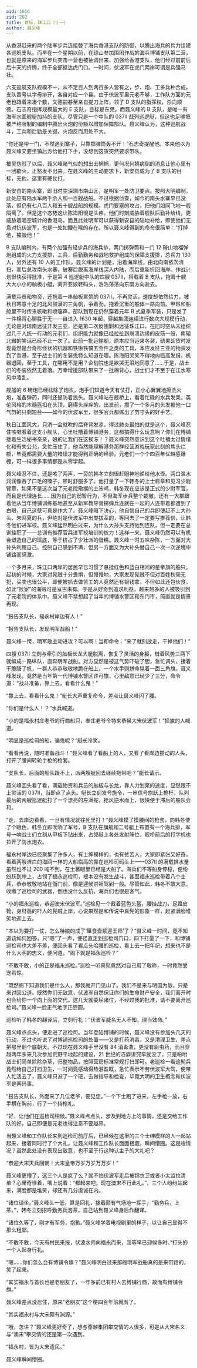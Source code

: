 ```yaml
---
aid: 1010
zid: 262
title: 目标，珠江口（十一）
author: 聂义峰
---
```


从香港赶来的两个陆军步兵连接替了海兵香港支队的防御，以腾出海兵的兵力组建各巡航支队。而早在一个星期以前，在琼山参加围困作战的海兵博铺支队第二营，也就是原来的海军步兵突击一营也被抽调出来，加强给香港支队，他们经过前前后后十天的折腾，终于全部抵达虎门口。一时间，伏波军在虎门两岸可谓是兵强马壮。

六支巡航支队规模不一，从不足百人到两百多人皆有之，步、炮、工多兵种合成。支队番号以字母排开，各自对应一个县。由于伏波军里元老不够，工作队方面的元老也跟着来凑个数，文德嗣甚至亲自提刀上阵，领了 D 支队的指挥权，杀向顺德。石志奇指挥规模最大的 E 支队，目标是东莞。而聂义峰的 B 支队，是唯一有海军水面舰艇加持的支队，尽管只是一个中队的 037II 战列巡逻艇，但这也足够把被严格限制的编制中腾出火炮的份额以增加保障部队。聂义峰认为，这种巡航战斗，工兵和后勤是关键，火炮反而用处不大。

“你还是带一门，不然遇到寨子，只靠掷弹筒轰不开！”石志奇提醒他。本来他以为聂义峰又要坐镇后方给他打下手，没想到这货突然要求带队。

被吴伪怼了以后，聂义峰赌气似的想出去祸祸，更何况何婧病倒的消息让他心里有一团歇火，正愁发不出来。在聂义峰的主动要求下，新安县成为了 B 支队的目标，无他，这里有硬仗打。

新安县的南头寨，即旧时空深圳市南山区，是明军一处防卫要点。按照大明编制，此处应有陆水军两千余人和一百艘战船。不过根据侦查，如今的南头水寨早已没落，但仍有七八百人和五十艘战船的规模。虎门要塞的攻占，把他们如同飞地一般隔离了。但是这个态势这让陈海阳很是头疼，他们时刻威胁着舰队后勤补给线，更威胁着唱空城计的香港岛。而且此处明军可以获得新安县的陆地补给，即使他们无意对抗伏波军，也是一处如鲠在喉的存在。所以聂义峰得到的命令很简单：“打掉他，摧毁他！”

B 支队编制内，有两个加强有轻步兵的海兵排，两门掷弹筒和一门 12 磅山地榴弹炮组成的火力支援排，工兵、后勤勤务和战地救护组成的保障支援排，总兵力 130 人，另外还有 10 人的工作队。聂义峰的计划是，沿着海岸线，由北向南依次清扫，而后总攻南头水寨，破寨后脱离海岸线深入内陆，而后重新折回海岸。作战计划很快获得批准，于是第 4 巡逻艇中队的四艘 037II，搭载着 B 支队，拖着十艘大大小小的舢板小艇，离开亚娘鞋码头，浩浩荡荡向东南方向驶去。

满载兵员和物资，还拖着一串舢板累赘的 037II，不再灵活，速度却依然给力，被秋日寒意十足的北风鼓满的三角帆，争着劲，拖着沉重的船体一路向前。甲班和船舱里不时传来咳嗽和喷嚏声，部队到现在仍然穿着元年 B 式夏季军装，只是发了一件棉背心聊胜于无——自进入 1630 年起，穿越集团连续进行数次大规模行动，无论是对琼南远征开发三亚，还是第二次反围剿和远征珠江口，在旧时空从未组织过几千人统一行动的元老们，组织能力就像已经拉扯到崩溃边缘的皮筋一般，南辕北辙的笑话已经不止一次了。此前一批运输船，原本应当运来冬装，结果卸货时发现竟然是台奇形怪状的机器和铁锹铁镐五金件之类的工具，本应发往三亚的物资发到了香港，至于战士们的冬装鬼特么知道在哪。陈海阳哭笑不得地向临高发报，机器退回，至于工具，在哪用不是用？企划院也是欲哭无泪地同意了……于是，战士们的冬装依然无着落。万幸增援部队带来了一批棉背心，战士们才不至于在江水寒风中凌乱。

舰艏的 6 磅炮已经祛除了炮衣，炮手们知道今天有仗打，正小心翼翼地擦洗火炮，准备弹药，同时还提防着浪头。聂义峰站在舰桥上，看着忙碌的水兵发呆。英伦风格的木髓盔扣在头顶，磨得头痒痒的。出发前，攒了一个多月的头发被他一口气剪的只剩短茬——如今的伏波军里，很多官兵都练出了剪寸头的好手艺。

秋日江面风大，只消一会就吹的后脊背发凉，得过肺炎最怕的就是这个，聂义峰忍住咳嗽看着这支小舰队，心里吐槽着博铺港务，这都搞得什么玩意啊？你们在博铺搂着生活秘书亲亲，娘的让我们在这挨冻！？聂义峰突然意识到这个吐槽太过情绪化和有失公允，急忙压住了，他当然能理解港务那群经营游戏玩家此刻的焦头烂额，毕竟都需要大量的错误才能得到正确的经验。元老们一个个四百年优越感爆棚，可一样很多事情都是从零学起。

聂义峰忍不住，还是咳了两声，一旁的韩冬立刻很赶眼神地递给他水壶。两口温水润润像吞了口毛的嗓子，顿时舒服多了。他打量了一下韩冬的上士肩章和见习少尉臂章，如果不是这次当了元老院儆猴的土笨鸡，韩冬现在应该是正式的少尉军官，而且是代理连长……因为自己的弱智行为，不但海军步兵整个裁撤，还有一大群跟着他从当年博铺训练基地甚至从新军教导营掷弹兵连就在一起的人连带着都遭到了白眼，自己这孽可真是作大了。聂义峰暗下决心，他自信自己的兵即便赶不上大孙头、朱鸣夏的兵，但绝对是伏波军中出类拔萃的，等回去了一定要写推荐信，让韩冬他们进军校。聂义峰猛然明白过来，为什么大孙头支持他到连队，但一定要在总训挂职了——总训有推荐官兵进军校培训的权力！这样一来，聂义峰仍然可以有机会塑造自己的班底，等于挤占了少壮派的蛋糕。聂义峰一时五味杂陈，一方面对大孙头利用自己、控制自己感到不满，但另一方面又为大孙头替自己一次一次逆境中铺路而感激。

一个多月来，珠江口两岸的居民早已习惯了悬挂红色和蓝白相间的星拳旗的船只。起初的时候，大家对髡贼十分畏惧，但慢慢地，大家发现髡贼不但对百姓秋毫无犯，买卖也很公平，即便被抓去做苦工的人竟然还有银钱拿，不但如此还包伙食，如此“败家”的海贼可是亘古未有。于是从好奇到追求利益，越来越多的人被吸引到了元老院的体系中。聂义峰不禁想起了当年的博铺水警区和东门市，简直就是情景再现。

“报告支队长，福永村岸边有人！”

“报告支队长，发现明军战船！”

聂义峰一愣，明军敢主动进攻？可以啊！当即命令：“来了就别放走，干掉他们！”

四艘 037II 立刻与牵引的舢板长龙大艇脱离，恢复了灵活的身躯，借着风势三两下就编成一路纵队，直奔明军战船。对方显然是被这气势吓破了胆，急忙调头，接着干脆降了帆，一群人恭恭敬敬地跪在船上，一个水手则拼命晃着一面三角旗。聂义峰发现，竟然是当年第一代博铺水警区许可旗，心里敌意已经少了三分，命令道：“战斗准备，靠上去，看看什么鬼！”

“靠上去，看看什么鬼！”艇长大声重复命令，差点让聂义峰闪了腰。

“你们是什么人！？”水兵喊道。

“小的是福永村庄老爷的行商船只，奉庄老爷令特来恭候大宋伏波军！”摇旗的人喊道。

“明显是巡检司的船，骗鬼呢？”艇长冷笑。

“看看再说，随时准备战斗！”聂义峰看了看船上的人，又看了看岸边攒动的人头，打开了腰间转轮手枪的枪套。

“支队长，后面的船队跟不上，派两艘艇回去继续拖带吧？”艇长请示。

聂义峰回头看了看，满载物资和兵员的舢板与长龙，靠人力划桨的速度，显然跟不上灵活的 037II，当即点了点头。艇长立刻发号施令，一串信号旗跃上桅杆，队列最后的两艘巡逻艇打了一个漂亮的左满舵，抢风逆水而上，很快便于滞后的船队会和。

“走，去岸边看看，一旦有情况就往死里打！”聂义峰摸了摸腰间的枪套，向韩冬使了个眼色，韩冬立即吹响了军号，B 支队在旗舰和二号艇上布置有一个海兵排，军号一响战士们立刻从甲板下钻出来，占领艇上各处发射阵位，舰桥前后的打字机也拉开了防水炮衣。

福永村岸边已经聚集了许多人，有士绅模样的，也有贫苦人，大家即紧张又好奇，看着两艘洁白的海鸥一样的大船临高的靠在巡检司码头上——037II 的满载排水量虽然也不过 200 吨不到，在土著眼里已经是大船了。海兵们不等船身停稳，便纷纷跃到岸上，占领了福永巡检司，根本没有发生战斗，甚至福永巡检带着八个士兵，恭恭敬敬地站在衙门前，像是迎候崇祯驾到一般。尽管如此，韩冬不敢大意，收缴了巡检司的武器，倒也没什么反抗，海兵们也很是客气。

“小的福永巡检，恭迎澳宋伏波军。”巡检见一个戴着蓝色头盔，腰挂战刀，足蹬皮靴，身材高的吓人的髡贼上岸，心说果然是和传说中真髡的形象一样，赶紧满脸堆笑地迎上去。

“本以为要打一仗，怎么特娘的成了‘箪食壶浆迎王师’了？”聂义峰一时间，竟不知道该如何回答，只“嗯”了一声，便径直走到巡检司门口，四下打量了一下，和博铺巡检司也大差不差，便回头看了看点头哈腰的巡检，看上去一把年纪，想来也不是什么大明的忠义，便问道，“阁下就是福永巡检？”

“不敢不敢，小的正是福永巡检。”巡检一听真髡竟然对自己用了敬称，一时竟然受宠若惊。

“既然阁下知道我们是什么人，那我就开门见山了。我们不是来与明国为敌，只是来讨回公道。既然你们无敌意，伏波军自然保证你们的生命财产安全，我们离开时也会给你一个向上面的交代。这几天就委屈诸位，不经过我的批准，请不要离开巡检司。”聂义峰一脸正气地字正腔圆。

巡检听了韩冬的翻译后，立刻行礼：“伏波军威名无人不知，理当效命。”

聂义峰点点头，便走进了巡检司。当年登陆博铺的时候，聂义峰没有参加头几天的行动，不过也听说了对博铺巡检司的处置——又是打药消毒，又是清理卫生，差点把那里翻个底朝天。不过现在聂义峰手里没有 84 消毒液，更没有驱虫药，而且穿越两年多来几次参加荒野平地起的建设，21 世纪的洁癖讲究早就没了，只是吩咐战士们简单除除杂草，归整物品，按照营房标准常规打扫即可。老巡检一看这髡兵竟然给自己打扫卫生，一时间竟感动得热泪盈眶，急忙表示不劳伏波军大驾，便带人忙活去了，聂义峰只派了一个班，去做指导和检查，毕竟大明的卫生概念和伏波军是两码事。

“报告支队长，外面来了几位老爷，要见您。”一个下士跑了进来，左手枪一放，右手横在胸前，行了一个持枪礼。

“好，让他们在巡检司稍候。”聂义峰点点头，涉及到地方上的事情，还是交给工作队的好，自己即便是元老也得注意不要越界。

当聂义峰和工作队长来到巡检司前厅后，已经候在这里的三个士绅模样的人一起站起来，接着同时行了个大礼，让聂义峰和工作队长面面相觑，瞬间懵圈。这是啥情况？虽然此处没有表现出敌意，也不至于行这种认主子的大礼吧？

“恭迎大宋天兵回朝！大宋皇帝万岁万岁万万岁！”

聂义峰更懵了，这三个人是疯了么？就不怕伏波军走后被锦衣卫或者小太监拉清单？心里奇怪着，嘴上说着：“都起来吧，现在澳宋不行此礼。”，三个人纷纷站起来，满脸都是堆笑，却还有几分虔诚在内。

“诸位请坐。”聂义峰头一低，算是回礼，接着颇有气场地一挥手，“勤务兵，上茶。”，韩冬立刻招呼勤务兵泡茶，自己站到聂义峰身后作翻译。

“诸位久等了，刚才有军务，抱歉。”聂义峰学着电视剧里的样子，以让自己显得不那么粗鄙。

“不敢不敢，今天有村民来报，伏波水师向福永而来，我等早已迎候多时。”打头的一个人起身行礼。

“嗯……你们怎么会有博铺令旗？”聂义峰明白过来那艘明军战船真的是来带路的，笑了起来。

“其实福永与首长也是老朋友了，一年多前已有村人去博铺行商，故而有博铺令旗。”

聂义峰差点没忍住，原来“老朋友”这个梗四百年前就有了。

“其实福永村与大宋颇有渊源。”

“哦，怎讲？”聂义峰更好奇了，想与穿越集团攀交情的人很多，可是从大宋名义与“澳宋”攀交情的还是第一次遇到。

“福永村，皆为大宋遗民。”

聂义峰瞬间懵圈。
